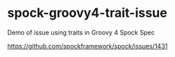 # spock-groovy4-trait-issue
Demo of issue using traits in Groovy 4 Spock Spec

https://github.com/spockframework/spock/issues/1431
